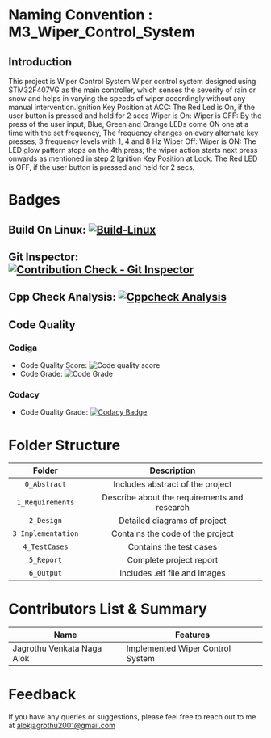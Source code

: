 # Naming Convention : M3_Wiper_Control_System
## Introduction
This project is Wiper Control System.Wiper control system designed using STM32F407VG as the main controller, which senses the severity of rain or snow and helps in varying the speeds of wiper accordingly without any manual intervention.Ignition Key Position at ACC: The Red Led is On, if the user button is pressed and held for 2 secs Wiper is On: Wiper is OFF: By the press of the user input, Blue, Green and Orange LEDs come ON one at a time with the set frequency, The frequency changes on every alternate key presses, 3 frequency levels with 1, 4 and 8 Hz Wiper Off: Wiper is ON: The LED glow pattern stops on the 4th press; the wiper action starts next press onwards as mentioned in step 2 Ignition Key Position at Lock: The Red LED is OFF, if the user button is pressed and held for 2 secs.
# Badges
## Build On Linux: [![Build-Linux](https://github.com/alokjagrothu2001/M3_Wiper_Control_System/actions/workflows/Build%20on%20Linux.yml/badge.svg)](https://github.com/alokjagrothu2001/M3_Wiper_Control_System/actions/workflows/Build%20on%20Linux.yml)
## Git Inspector: [![Contribution Check - Git Inspector](https://github.com/alokjagrothu2001/M3_Wiper_Control_System/actions/workflows/gitinspector.yml/badge.svg)](https://github.com/alokjagrothu2001/M3_Wiper_Control_System/actions/workflows/gitinspector.yml)
## Cpp Check Analysis: [![Cppcheck Analysis](https://github.com/alokjagrothu2001/M3_Wiper_Control_System/actions/workflows/Cppcheck_Analyse.yml/badge.svg)](https://github.com/alokjagrothu2001/M3_Wiper_Control_System/actions/workflows/Cppcheck_Analyse.yml)
## Code Quality
### Codiga
* Code Quality Score: ![Code quality score](https://api.codiga.io/project/33435/score/svg)
* Code Grade: ![Code Grade](https://api.codiga.io/project/33435/status/svg)
### Codacy
* Code Quality Grade: [![Codacy Badge](https://app.codacy.com/project/badge/Grade/998b3073862147e5815c7e59b1461295)](https://www.codacy.com/gh/alokjagrothu2001/M3_Wiper_Control_System/dashboard?utm_source=github.com&amp;utm_medium=referral&amp;utm_content=alokjagrothu2001/M3_Wiper_Control_System&amp;utm_campaign=Badge_Grade)
# Folder Structure
|Folder|Description|
|:--:|:--:|
|`0_Abstract`| Includes abstract of the project|
|`1_Requirements`| Describe about the requirements and research|
|`2_Design`| Detailed diagrams of project|
|`3_Implementation`| Contains the code of the project|
|`4_TestCases`| Contains the test cases|
|`5_Report`| Complete project report|
|`6_Output`| Includes .elf file and images|

# Contributors List & Summary
|  Name   |    Features    |
|---------|----------------|
| Jagrothu Venkata Naga Alok |Implemented Wiper Control System|

# Feedback
If you have any queries or suggestions, please feel free to reach out to me at alokjagrothu2001@gmail.com

